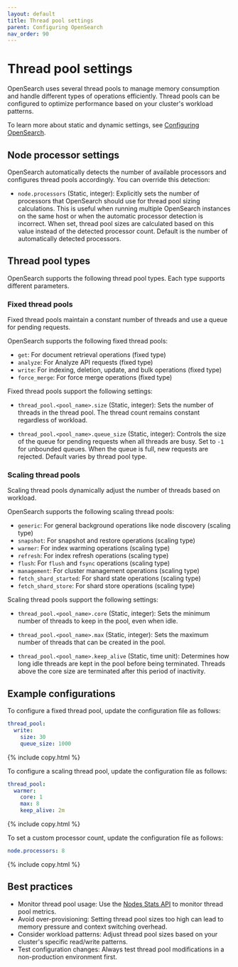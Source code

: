 ```yaml
---
layout: default
title: Thread pool settings
parent: Configuring OpenSearch
nav_order: 90
---
```


# Thread pool settings

OpenSearch uses several thread pools to manage memory consumption and handle different types of operations efficiently. Thread pools can be configured to optimize performance based on your cluster's workload patterns.

To learn more about static and dynamic settings, see [Configuring OpenSearch]({{site.url}}{{site.baseurl}}/install-and-configure/configuring-opensearch/index/).

## Node processor settings

OpenSearch automatically detects the number of available processors and configures thread pools accordingly. You can override this detection:

- `node.processors` (Static, integer): Explicitly sets the number of processors that OpenSearch should use for thread pool sizing calculations. This is useful when running multiple OpenSearch instances on the same host or when the automatic processor detection is incorrect. When set, thread pool sizes are calculated based on this value instead of the detected processor count. Default is the number of automatically detected processors.

## Thread pool types

OpenSearch supports the following thread pool types. Each type supports different parameters.

### Fixed thread pools

Fixed thread pools maintain a constant number of threads and use a queue for pending requests. 

OpenSearch supports the following fixed thread pools:

- `get`: For document retrieval operations (fixed type)
- `analyze`: For Analyze API requests (fixed type)
- `write`: For indexing, deletion, update, and bulk operations (fixed type)
- `force_merge`: For force merge operations (fixed type)

Fixed thread pools support the following settings:

- `thread_pool.<pool_name>.size` (Static, integer): Sets the number of threads in the thread pool. The thread count remains constant regardless of workload.

- `thread_pool.<pool_name>.queue_size` (Static, integer): Controls the size of the queue for pending requests when all threads are busy. Set to `-1` for unbounded queues. When the queue is full, new requests are rejected. Default varies by thread pool type.

### Scaling thread pools

Scaling thread pools dynamically adjust the number of threads based on workload.

OpenSearch supports the following scaling thread pools:

- `generic`: For general background operations like node discovery (scaling type)
- `snapshot`: For snapshot and restore operations (scaling type)
- `warmer`: For index warming operations (scaling type)  
- `refresh`: For index refresh operations (scaling type)
- `flush`: For `flush` and `fsync` operations (scaling type)
- `management`: For cluster management operations (scaling type)
- `fetch_shard_started`: For shard state operations (scaling type)
- `fetch_shard_store`: For shard store operations (scaling type)

Scaling thread pools support the following settings:

- `thread_pool.<pool_name>.core` (Static, integer): Sets the minimum number of threads to keep in the pool, even when idle.

- `thread_pool.<pool_name>.max` (Static, integer): Sets the maximum number of threads that can be created in the pool.

- `thread_pool.<pool_name>.keep_alive` (Static, time unit): Determines how long idle threads are kept in the pool before being terminated. Threads above the core size are terminated after this period of inactivity.

## Example configurations

To configure a fixed thread pool, update the configuration file as follows:

```yaml
thread_pool:
  write:
    size: 30
    queue_size: 1000
```
{% include copy.html %}

To configure a scaling thread pool, update the configuration file as follows:

```yaml
thread_pool:
  warmer:
    core: 1
    max: 8
    keep_alive: 2m
```
{% include copy.html %}

To set a custom processor count, update the configuration file as follows:

```yaml
node.processors: 8
```
{% include copy.html %}

## Best practices

- Monitor thread pool usage: Use the [Nodes Stats API]({{site.url}}{{site.baseurl}}/api-reference/nodes-apis/nodes-stats/) to monitor thread pool metrics.
- Avoid over-provisioning: Setting thread pool sizes too high can lead to memory pressure and context switching overhead.
- Consider workload patterns: Adjust thread pool sizes based on your cluster's specific read/write patterns.
- Test configuration changes: Always test thread pool modifications in a non-production environment first.